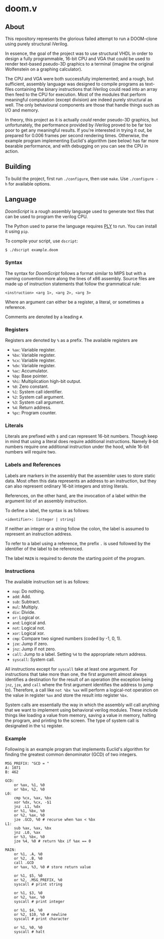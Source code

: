 # doom.v

## About

This repository represents the glorious failed attempt to run a DOOM-clone
using purely structural iVerilog.

In essence, the goal of the project was to use structural VHDL in order to
design a fully programmable, 16-bit CPU and VGA that could be used to render
text-based pseudo-3D graphics to a terminal (imagine the original Wolfenstein
on a graphing calculator).

The CPU and VGA were both successfully implemented; and a rough, but
sufficient, assembly language was designed to compile programs as text-files
containing the binary instructions that iVerilog could read into an array then
feed to the CPU for execution. Most of the modules that perform meaningful
computation (except division) are indeed purely structural as well. The only
behavioural components are those that handle things such as I/O and memory.

In theory, this project as it is actually *could* render pseudo-3D graphics,
but unfortunately, the performance provided by iVerilog proved to be far too
poor to get any meaningful results. If you're interested in trying it out,
be prepared for 0.006 frames per second rendering times. Otherwise, the
example program implementing Euclid's algorithm (see below) has far more
bearable performance, and with debugging on you can see the CPU in action.

## Building

To build the project, first run `./configure`, then use `make`. Use
`./configure -h` for available options.

## Language

*DoomScript* is a rough assembly language used to generate text files that can
be used to program the verilog CPU.

The Python used to parse the language requires
[PLY](https://www.dabeaz.com/ply/ply.html) to run.  You can install it using
`pip`.

To compile your script, use `dscript`:
```bash
$ ./dscript example.doom
```

### Syntax

The syntax for *DoomScript* follows a format similar to MIPS but with a naming
convention more along the lines of x86 assembly. Source files are made up of
instruction statements that follow the grammatical rule:
```
<instruction> <arg 1>, <arg 2>, <arg 3>
```
Where an argument can either be a register, a literal, or sometimes a
reference.

Comments are denoted by a leading `#`.

### Registers

Registers are denoted by `%` as a prefix. The available registers are

* `%ax`: Variable register.
* `%bx`: Variable register.
* `%cx`: Variable register.
* `%dx`: Variable register.
* `%ac`: Accumulator.
* `%bp`: Base pointer.
* `%hi`: Multiplication high-bit output.
* `%0`: Zero constant.
* `%1`: System call identifier.
* `%2`: System call argument.
* `%3`: System call argument.
* `%4`: Return address.
* `%pc`: Program counter.

### Literals

Literals are prefixed with `$` and can represent 16-bit numbers. Though keep in
mind that using a literal does require additional instructions. Namely 8-bit
numbers require one additional instruction under the hood, while 16-bit numbers
will require two.

### Labels and References

Labels are markers in the assembly that the assembler uses to store static
data.  Most often this data represents an address to an instruction, but they
can also represent ordinary 16-bit integers and string literals.

References, on the other hand, are the invocation of a label within the
argument list of an assembly instruction.

To define a label, the syntax is as follows:
```
<identifier>: [integer | string]
```
If neither an integer or a string follow the colon, the label is assumed to
represent an instruction address.

To refer to a label using a reference, the prefix `.` is used followed by
the identifier of the label to be referenced.

The label `MAIN` is required to denote the starting point of the program.

### Instructions

The available instruction set is as follows:

* `nop`: Do nothing.
* `add`: Add.
* `sub`: Subtract.
* `mul`: Multiply.
* `div`: Divide.
* `or`: Logical or.
* `and`: Logical and.
* `not`: Logical not.
* `xor`: Logical xor.
* `cmp`: Compare two signed numbers (coded by -1, 0, 1).
* `jze`: Jump if zero.
* `jnz`: Jump if not zero.
* `call`: Jump to a label. Setting `%4` to the appropriate return address.
* `syscall`: System call.

All instructions except for `syscall` take at least one argument. For
instructions that take more than one, the first argument almost always
identifies a destination for the result of an operation (the exception being
`jnz`, `jze`, and `call` where the first argument identifies the
address to jump to). Therefore, a call like `not %bx %ax` will perform a
logical-not operation on the value in register `%ax` and store the result into
register `%bx`.

System calls are essentially the way in which the assembly will call anything
that we want to implement using behavioral verilog modules.  These include
things like loading a value from memory, saving a value in memory, halting the
program, and printing to the screen. The type of system call is designated in
the `%1` register.

### Example

Following is an example program that implements Euclid's algorithm for finding
the greatest common denominator (GCD) of two integers.

```
MSG_PREFIX: "GCD = "
A: 1071
B: 462

GCD:
    or %ax, %1, %0
    or %bx, %2, %0
L0:
    cmp %cx, %ax, %bx
    xor %dx, %cx, -$1
    jnz .L1, %dx
    or %1, %bx, %0
    or %2, %ax, %0
    jze .GCD, %0 # recurse when %ax < %bx
L1:
    sub %ax, %ax, %bx
    jnz .L0, %ax
    or %3, %bx, %0
    jze %4, %0 # return %bx if %ax == 0

MAIN:
    or %1, .A, %0
    or %2, .B, %0
    call .GCD
    or %ax, %3, %0 # store return value

    or %1, $5, %0
    or %2, .MSG_PREFIX, %0
    syscall # print string

    or %1, $3, %0
    or %2, %ax, %0
    syscall # print integer

    or %1, $4, %0
    or %2, $10, %0 # newline
    syscall # print character

    or %1, %0, %0
    syscall # halt
```
